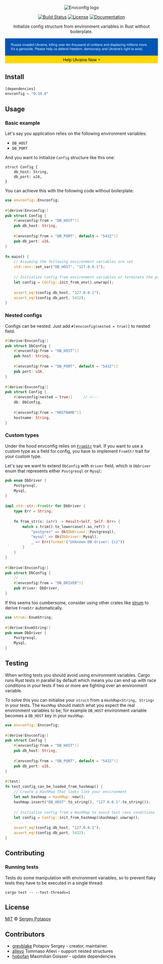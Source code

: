 <p align="center"><img width="200" src="https://raw.githubusercontent.com/greyblake/envconfig-rs/master/logo/envconfig.svg" alt="Envconfig logo"></p>

<p align="center">
<a href="https://travis-ci.org/greyblake/envconfig-rs" rel="nofollow"><img src="https://travis-ci.org/greyblake/envconfig-rs.svg?branch=master" alt="Build Status"></a>
<a href="https://raw.githubusercontent.com/greyblake/envconfig-rs/master/LICENSE" rel="nofollow"><img src="https://img.shields.io/badge/license-MIT-blue.svg" alt="License"></a>
<a href="https://docs.rs/envconfig" rel="nofollow"><img src="https://docs.rs/envconfig/badge.svg" alt="Documentation"></a>
<p>

<p align="center">Initialize config structure from environment variables in Rust without boilerplate.</p>

[![Stand With Ukraine](https://raw.githubusercontent.com/vshymanskyy/StandWithUkraine/main/banner2-direct.svg)](https://stand-with-ukraine.pp.ua/)

## Install

```rust
[dependencies]
envconfig = "0.10.0"
```

## Usage

### Basic example

Let's say you application relies on the following environment variables:

* `DB_HOST`
* `DB_PORT`

And you want to initialize `Config` structure like this one:

```rust,ignore
struct Config {
    db_host: String,
    db_port: u16,
}
```

You can achieve this with the following code without boilerplate:

```rust
use envconfig::Envconfig;

#[derive(Envconfig)]
pub struct Config {
    #[envconfig(from = "DB_HOST")]
    pub db_host: String,

    #[envconfig(from = "DB_PORT", default = "5432")]
    pub db_port: u16,
}

fn main() {
    // Assuming the following environment variables are set
    std::env::set_var("DB_HOST", "127.0.0.1");

    // Initialize config from environment variables or terminate the process.
    let config = Config::init_from_env().unwrap();

    assert_eq!(config.db_host, "127.0.0.1");
    assert_eq!(config.db_port, 5432);
}
```

### Nested configs

Configs can be nested. Just add `#[envconfig(nested = true)]` to nested field.

```rust
#[derive(Envconfig)]
pub struct DbConfig {
    #[envconfig(from = "DB_HOST")]
    pub host: String,

    #[envconfig(from = "DB_PORT", default = "5432")]
    pub port: u16,
}

#[derive(Envconfig)]
pub struct Config {
    #[envconfig(nested = true)]     // <---
    db: DbConfig,

    #[envconfig(from = "HOSTNAME")]
    hostname: String,
}
```


### Custom types

Under the hood envconfig relies on [`FromStr`](https://doc.rust-lang.org/std/str/trait.FromStr.html) trait.
If you want to use a custom type as a field for config, you have to implement `FromStr` trait for your custom type.

Let's say we want to extend `DbConfig` with `driver` field, which is `DbDriver` enum that represents either `Postgresql` or `Mysql`:

```rust
pub enum DbDriver {
    Postgresql,
    Mysql,
}

impl std::str::FromStr for DbDriver {
    type Err = String;

    fn from_str(s: &str) -> Result<Self, Self::Err> {
        match s.trim().to_lowercase().as_ref() {
            "postgres" => Ok(DbDriver::Postgresql),
            "mysql" => Ok(DbDriver::Mysql),
            _ => Err(format!("Unknown DB driver: {s}"))
        }
    }
}

#[derive(Envconfig)]
pub struct DbConfig {
    // ...
    #[envconfig(from = "DB_DRIVER")]
    pub driver: DbDriver,
}
```

If this seems too cumbersome, consider using other crates like [strum](https://docs.rs/strum/latest/strum/) to derive `FromStr` automatically.

```rust
use strum::EnumString;

#[derive(EnumString)]
pub enum DbDriver {
    Postgresql,
    Mysql,
}
```

## Testing

When writing tests you should avoid using environment variables. Cargo runs Rust tests in parallel by default which means
you can end up with race conditions in your tests if two or more are fighting over an environment variable.

To solve this you can initialise your `struct` from a `HashMap<String, String>` in your tests. The `HashMap` should
match what you expect the real environment variables to be; for example `DB_HOST` environment variable becomes a
`DB_HOST` key in your `HashMap`.

```rust
use envconfig::Envconfig;

#[derive(Envconfig)]
pub struct Config {
    #[envconfig(from = "DB_HOST")]
    pub db_host: String,

    #[envconfig(from = "DB_PORT", default = "5432")]
    pub db_port: u16,
}

#[test]
fn test_config_can_be_loaded_from_hashmap() {
    // Create a HashMap that looks like your environment
    let mut hashmap = HashMap::new();
    hashmap.insert("DB_HOST".to_string(), "127.0.0.1".to_string());

    // Initialize config from a HashMap to avoid test race conditions
    let config = Config::init_from_hashmap(&hashmap).unwrap();

    assert_eq!(config.db_host, "127.0.0.1");
    assert_eq!(config.db_port, 5432);
}
```

## Contributing

### Running tests

Tests do some manipulation with environment variables, so to
prevent flaky tests they have to be executed in a single thread:

```
cargo test -- --test-threads=1
```

## License

[MIT](https://github.com/greyblake/envconfig-rs/blob/master/LICENSE) © [Sergey Potapov](http://greyblake.com/)

## Contributors

- [greyblake](https://github.com/greyblake) Potapov Sergey - creator, maintainer.
- [allevo](https://github.com/allevo) Tommaso Allevi - support nested structures
- [hobofan](https://github.com/hobofan) Maximilian Goisser - update dependencies
